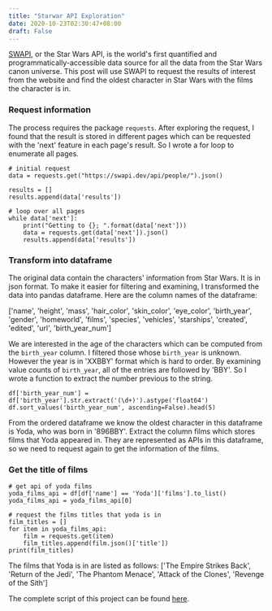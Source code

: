 ```yaml
---
title: "Starwar API Exploration"
date: 2020-10-23T02:30:47+08:00
draft: False
---
```


[SWAPI](https://swapi.dev/), or the Star Wars API, is the world's first quantified and programmatically-accessible data source for all the data from the Star Wars canon universe. This post will use SWAPI to request the results of interest from the website and find the oldest character in Star Wars with the films the character is in.


### Request information

The process requires the package `requests`. After exploring the request, I found that the result is stored in different pages which can be requested with the 'next' feature in each page's result. So I wrote a for loop to enumerate all pages.

```{python}
# initial request
data = requests.get("https://swapi.dev/api/people/").json()

results = []
results.append(data['results'])

# loop over all pages
while data['next']:
    print("Getting to {}; ".format(data['next']))
    data = requests.get(data['next']).json()
    results.append(data['results'])
```

### Transform into dataframe

The original data contain the characters' information from Star Wars. It is in json format. To make it easier for filtering and examining, I transformed the data into pandas dataframe. Here are the column names of the dataframe:

['name', 'height', 'mass', 'hair_color', 'skin_color', 'eye_color', 'birth_year', 'gender', 'homeworld', 'films', 'species', 'vehicles', 'starships', 'created', 'edited', 'url', 'birth_year_num']

We are interested in the age of the characters which can be computed from the `birth_year` column. I filtered those whose `birth_year` is unknown. However the year is in 'XXBBY' format which is hard to order. By examining value counts of `birth_year`, all of the entries are followed by 'BBY'. So I wrote a function to extract the number previous to the string.


```{python}
df['birth_year_num'] = df['birth_year'].str.extract('(\d+)').astype('float64')
df.sort_values('birth_year_num', ascending=False).head(5)
```
From the ordered dataframe we know the oldest character in this dataframe is Yoda, who was born in '896BBY'. Extract the column films which stores films that Yoda appeared in. They are represented as APIs in this dataframe, so we need to request again to get the information of the films.


### Get the title of films

```{Python}
# get api of yoda films
yoda_films_api = df[df['name'] == 'Yoda']['films'].to_list()
yoda_films_api = yoda_films_api[0]

# request the films titles that yoda is in
film_titles = []
for item in yoda_films_api:
    film = requests.get(item)
    film_titles.append(film.json()['title'])
print(film_titles)
```
The films that Yoda is in are listed as follows:
['The Empire Strikes Back', 'Return of the Jedi', 'The Phantom Menace', 'Attack of the Clones', 'Revenge of the Sith']


The complete script of this project can be found [here](https://github.com/cassie1102/mini-project).
